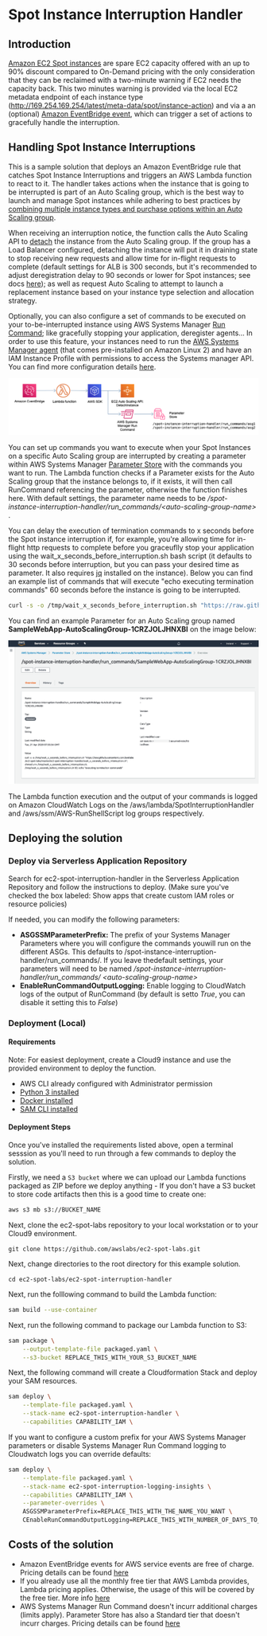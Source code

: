 # Spot Instance Interruption Handler

## Introduction
[Amazon EC2 Spot instances](https://aws.amazon.com/ec2/spot/) are spare EC2 capacity offered with an up to 90% discount compared to On-Demand pricing with the only consideration that they can be reclaimed with a two-minute warning if EC2 needs the capacity back. This two minutes warning is provided via the local EC2 metadata endpoint of each instance type (http://169.254.169.254/latest/meta-data/spot/instance-action) and via a an (optional) [Amazon EventBridge event](https://docs.aws.amazon.com/eventbridge/latest/userguide/create-eventbridge-rule.html), which can trigger a set of actions to gracefully handle the interruption.

## Handling Spot Instance Interruptions

This is a sample solution that deploys an Amazon EventBridge rule that catches Spot Instance Interruptions and triggers an AWS Lambda function to react to it. The handler takes actions when the instance that is going to be interrupted is part of an Auto Scaling group, which is the best way to launch and manage Spot instances while adhering to best practices by [combining multiple instance types and purchase options within an Auto Scaling group](https://docs.aws.amazon.com/autoscaling/ec2/userguide/asg-purchase-options.html). 

When receiving an interruption notice, the function calls the Auto Scaling API to [detach](https://docs.aws.amazon.com/autoscaling/ec2/APIReference/API_DetachInstances.html) the instance from the Auto Scaling group. If the group has a Load Balancer configured, detaching the instance will put it in draining state to stop receiving new requests and allow time for in-flight requests to complete (default settings for ALB is 300 seconds, but it's recommended to adjust deregistration delay to 90 seconds or lower for Spot instances; see docs [here](https://docs.aws.amazon.com/elasticloadbalancing/latest/application/load-balancer-target-groups.html#deregistration-delay)); as well as request Auto Scaling to attempt to launch a replacement instance based on your instance type selection and allocation strategy. 

Optionally, you can also configure a set of commands to be executed on your to-be-interrupted instance using AWS Systems Manager [Run Command](https://docs.aws.amazon.com/systems-manager/latest/userguide/execute-remote-commands.html); like gracefully stopping your application, deregister agents... In order to use this feature, your instances need to run the [AWS Systems Manager agent](https://docs.aws.amazon.com/systems-manager/latest/userguide/ssm-agent.html) (that comes pre-installed on Amazon Linux 2) and have an IAM Instance Profile with permissions to access the Systems manager API. You can find more configuration details [here](https://docs.aws.amazon.com/systems-manager/latest/userguide/systems-manager-setting-up.html).

![Architecture](/ec2-spot-interruption-handler/images/architecture.png)

You can set up commands you want to execute when your Spot Instances on a specific Auto Scaling group are interrupted by creating a parameter within AWS Systems Manager [Parameter Store](https://docs.aws.amazon.com/systems-manager/latest/userguide/systems-manager-parameter-store.html) with the commands you want to run. The Lambda function checks if a Parameter exists for the Auto Scaling group that the instance belongs to, if it exists, it will then call RunCommand referencing the parameter, otherwise the function finishes here. With default settings, the parameter name needs to be */spot-instance-interruption-handler/run_commands/\<auto-scaling-group-name\>* .

You can delay the execution of termination commands to x seconds before the Spot instance interruption if, for example, you're allowing time for in-flight http requests to complete before you graceuflly stop your application using the wait_x_seconds_before_interruption.sh bash script (it defaults to 30 seconds before interruption, but you can pass your desired time as parameter. It also requires [jq](https://stedolan.github.io/jq/) installed on the instance). Below you can find an example list of commands that will execute "echo executing termination commands" 60 seconds before the instance is going to be interrupted.

```bash
curl -s -o /tmp/wait_x_seconds_before_interruption.sh "https://raw.githubusercontent.com/awslabs/ec2-spot-labs/master/ec2-spot-interruption-handler/wait_x_seconds_before_interruption.sh"; chmod u+x /tmp/wait_x_seconds_before_interruption.sh; /tmp/wait_x_seconds_before_interruption.sh 60; echo "executing termination commands"
```

You can find an example Parameter for an Auto Scaling group named **SampleWebApp-AutoScalingGroup-1CRZJOLJHNXBI** on the image below:

![Parameter Store Example](/ec2-spot-interruption-handler/images/ParameterStore.png)

The Lambda function execution and the output of your commands is logged on Amazon CloudWatch Logs on the /aws/lambda/SpotInterruptionHandler and /aws/ssm/AWS-RunShellScript log groups respectively.

## Deploying the solution

### Deploy via Serverless Application Repository
Search for ec2-spot-interruption-handler in the Serverless Application Repository and follow the instructions to deploy. (Make sure you've checked the box labeled: Show apps that create custom IAM roles or resource policies)

If needed, you can modify the following parameters:
 - **ASGSSMParameterPrefix:** The prefix of your Systems Manager Parameters where you will configure the commands youwill run on the different ASGs. This defaults to /spot-instance-interruption-handler/run_commands/. If you leave thedefault settings, your parameters will need to be named */spot-instance-interruption-handler/run_commands/ \<auto-scaling-group-name\>*
 - **EnableRunCommandOutputLogging:** Enable logging to CloudWatch logs of the output of RunCommand (by default is setto *True*, you can disable it setting this to *False*)

### Deployment (Local)

#### Requirements

Note: For easiest deployment, create a Cloud9 instance and use the provided environment to deploy the function.

* AWS CLI already configured with Administrator permission
* [Python 3 installed](https://www.python.org/downloads/)
* [Docker installed](https://www.docker.com/community-edition)
* [SAM CLI installed](https://docs.aws.amazon.com/serverless-application-model/latest/developerguide/serverless-sam-cli-install.html)

#### Deployment Steps

Once you've installed the requirements listed above, open a terminal sesssion as you'll need to run through a few commands to deploy the solution.

Firstly, we need a `S3 bucket` where we can upload our Lambda functions packaged as ZIP before we deploy anything - If you don't have a S3 bucket to store code artifacts then this is a good time to create one:

```bash
aws s3 mb s3://BUCKET_NAME
```
Next, clone the ec2-spot-labs repository to your local workstation or to your Cloud9 environment.

```
git clone https://github.com/awslabs/ec2-spot-labs.git
```

Next, change directories to the root directory for this example solution.

```
cd ec2-spot-labs/ec2-spot-interruption-handler
```

Next, run the folllowing command to build the Lambda function:

```bash
sam build --use-container
```

Next, run the following command to package our Lambda function to S3:

```bash
sam package \
    --output-template-file packaged.yaml \
    --s3-bucket REPLACE_THIS_WITH_YOUR_S3_BUCKET_NAME
```

Next, the following command will create a Cloudformation Stack and deploy your SAM resources.

```bash
sam deploy \
    --template-file packaged.yaml \
    --stack-name ec2-spot-interruption-handler \
    --capabilities CAPABILITY_IAM \
```

If you want to configure a custom prefix for your AWS Systems Manager parameters or disable Systems Manager Run Command logging to Cloudwatch logs you can override defaults:


```bash
sam deploy \
    --template-file packaged.yaml \
    --stack-name ec2-spot-interruption-logging-insights \
    --capabilities CAPABILITY_IAM \
    --parameter-overrides \
    ASGSSMParameterPrefix=REPLACE_THIS_WITH_THE_NAME_YOU_WANT \
    CEnableRunCommandOutputLogging=REPLACE_THIS_WITH_NUMBER_OF_DAYS_TO_RETAIN_LOGS  
```

## Costs of the solution

- Amazon EventBridge events for AWS service events are free of charge. Pricing details can be found [here](https://aws.amazon.com/eventbridge/pricing/)
- If you already use all the monthly free tier that AWS Lambda provides, Lambda pricing applies. Otherwise, the usage of this will be covered by the free tier. More info [here](https://aws.amazon.com/lambda/pricing/)
- AWS Systems Manager Run Command doesn't incurr additional charges (limits apply). Parameter Store has also a Standard tier that doesn't incurr charges. Pricing details can be found [here](https://aws.amazon.com/cloudwatch/pricing/)